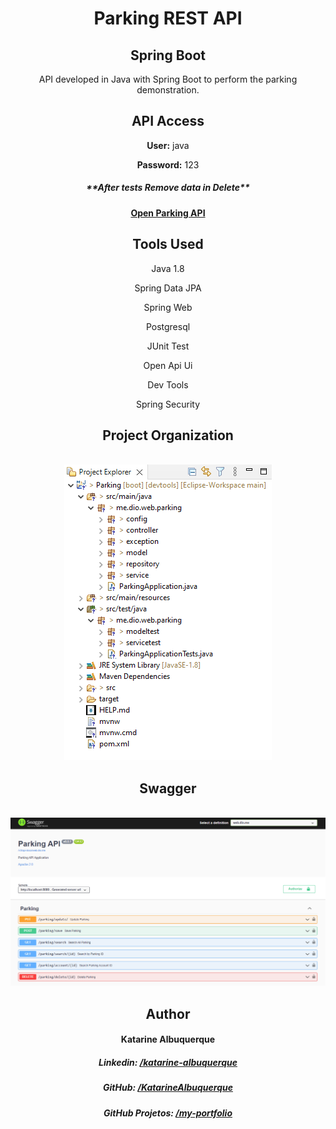 <div align="center">

<h1><strong>Parking REST API</strong></h1>
<h2><strong>Spring Boot</strong></h2>

<p>API developed in Java with Spring Boot to perform the parking demonstration.</p>

<h2>API Access</h2>
<p><strong>User:</strong> java</p>
<p><strong>Password:</strong> 123</p>
<h5>**After tests Remove data in Delete**</h5>

<h4><a href="https://app-parking-spring-boot.herokuapp.com/swagger-ui/index.html" target="_blank">Open Parking API</a></h4>

<h2>Tools Used</h2>

<p>Java 1.8</p>
<p>Spring Data JPA</p>
<p>Spring Web</p>
<p>Postgresql</p>
<p>JUnit Test</p>
<p>Open Api Ui</p>
<p>Dev Tools</p>
<p>Spring Security</p>

<h2>Project Organization</h2>
<br/>
<img src="./images/project.png" alt="Project Organization" widt="300"/>

<h2>Swagger</h2>
<br/>
<img src="./images/swagger.png" alt="Project Organization" widt="100%"/>

<h2>Author</h2>
<h4>Katarine Albuquerque</h4>

<h5>Linkedin: <a href="https://www.linkedin.com/in/katarine-albuquerque/" target="_blank">/katarine-albuquerque</a></h5>

<h5>GitHub: <a href="https://github.com/KatarineAlbuquerque" target="_blank">/KatarineAlbuquerque</a></h5>

<h5>GitHub Projetos: <a href="https://github.com/KatarineAlbuquerque/my-portfolio" target="_blank">/my-portfolio</a></h5>

</div>